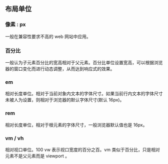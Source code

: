 ## 布局单位

### 像素 : px

一般在兼容性要求不高的 web 网站中应用。

### 百分比

一般认为子元素百分比的宽高相对于父元素。百分比单位设置宽高，可以根据浏览器的窗口变化而进行动态调整，从而达到响应式的效果。

### em

相对长度单位。相对于当前对象内文本的字体尺寸。如果当前行内文本的字体尺寸未被人为设置，则相对于浏览器的默认字体尺寸(默认 16px)。

### rem

相对长度单位，相对于根元素的字体尺寸，一般浏览器默认值也是 16px。

### vm / vh

相对视口单位。100 vw 表示视口宽度的百分之百。vm 类似于百分比，只是相对元素不是父元素而是 viewport 。
